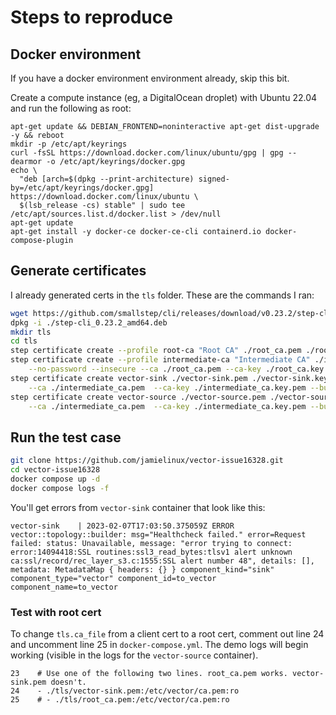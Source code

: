 # Steps to reproduce

## Docker environment

If you have a docker environment environment already, skip this bit.

Create a compute instance (eg, a DigitalOcean droplet) with Ubuntu 22.04 and
run the following as root:

```
apt-get update && DEBIAN_FRONTEND=noninteractive apt-get dist-upgrade -y && reboot
mkdir -p /etc/apt/keyrings
curl -fsSL https://download.docker.com/linux/ubuntu/gpg | gpg --dearmor -o /etc/apt/keyrings/docker.gpg
echo \
  "deb [arch=$(dpkg --print-architecture) signed-by=/etc/apt/keyrings/docker.gpg] https://download.docker.com/linux/ubuntu \
  $(lsb_release -cs) stable" | sudo tee /etc/apt/sources.list.d/docker.list > /dev/null
apt-get update
apt-get install -y docker-ce docker-ce-cli containerd.io docker-compose-plugin
```

## Generate certificates

I already generated certs in the `tls` folder. These are the commands I ran:

```bash
wget https://github.com/smallstep/cli/releases/download/v0.23.2/step-cli_0.23.2_amd64.deb
dpkg -i ./step-cli_0.23.2_amd64.deb
mkdir tls
cd tls
step certificate create --profile root-ca "Root CA" ./root_ca.pem ./root_ca.key.pem --no-password --insecure
step certificate create --profile intermediate-ca "Intermediate CA" ./intermediate_ca.pem ./intermediate_ca.key.pem \
    --no-password --insecure --ca ./root_ca.pem --ca-key ./root_ca.key.pem
step certificate create vector-sink ./vector-sink.pem ./vector-sink.key.pem --profile leaf --no-password --insecure \
    --ca ./intermediate_ca.pem  --ca-key ./intermediate_ca.key.pem --bundle
step certificate create vector-source ./vector-source.pem ./vector-source.key.pem --profile leaf --no-password --insecure \
    --ca ./intermediate_ca.pem  --ca-key ./intermediate_ca.key.pem --bundle
```

## Run the test case

```bash
git clone https://github.com/jamielinux/vector-issue16328.git
cd vector-issue16328
docker compose up -d
docker compose logs -f
```

You'll get errors from `vector-sink` container that look like this:

```
vector-sink    | 2023-02-07T17:03:50.375059Z ERROR vector::topology::builder: msg="Healthcheck failed." error=Request failed: status: Unavailable, message: "error trying to connect: error:14094418:SSL routines:ssl3_read_bytes:tlsv1 alert unknown ca:ssl/record/rec_layer_s3.c:1555:SSL alert number 48", details: [], metadata: MetadataMap { headers: {} } component_kind="sink" component_type="vector" component_id=to_vector component_name=to_vector
```

### Test with root cert

To change `tls.ca_file` from a client cert to a root cert, comment out line 24
and uncomment line 25 in `docker-compose.yml`. The demo logs will begin working
(visible in the logs for the `vector-source` container).

``` 
23    # Use one of the following two lines. root_ca.pem works. vector-sink.pem doesn't.
24    - ./tls/vector-sink.pem:/etc/vector/ca.pem:ro
25    # - ./tls/root_ca.pem:/etc/vector/ca.pem:ro
```
